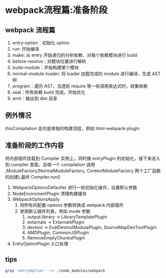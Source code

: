# webpack流程篇:准备阶段

## webpack 流程篇

1. entry-option：初始化 option
1. run: 开始编译
1. make: 从 entry 开始递归的分析依赖，对每个依赖模块进行 build
1. before-resolve：对模块位置进行解析
1. build-module：开始构建某个模块
1. normal-module-loader: 将 loader 加载完成的 module 进行编译，生成 AST 树
1. program：遍历 AST，当遇到 require 等一些调用表达式时，收集依赖
1. seal：所有依赖 build 完成，开始优化
1. emit：输出到 dist 目录


## 例外情况

thisCompilation 走的是单独的构建流程，例如 html-webpack-plugin

## 准备阶段的工作内容

将内部插件挂载到 Compiler 实例上，同时做 entryPlugin 的初始化，接下来进入到
compiler 里面，会做一个 compilation 调用  ,ModuleFactory(NormalModuleFactory, ContextModuleFactory 两个工厂函数的创建),最终 Compiler.run()

1. WebpackOptionsDefaulter 进行一些初始化操作，设置默认参数
1. NodeEnviromentPlugin 清理构建缓存
1. WebpackOptionsApply
    1. 将所有的配置 options 参数转换成 webpack 内部插件
    1. 使用默认插件列表，例如 mode 参数
        1. output.library -> LibraryTemplatePlugin 
        1. extarnals -> ExtarnalsPlugin
        1. devtool -> EvalDevtoolModulePlugin, SourceMapDevToolPlugin
        1. AMDPlugin, CommonJSPlugin
        1. RemoveEmptyChunksPlugin
1. EntryOptionPlugin 入口处理
        
## tips 

```bash
grep 'entryOption' -rn ./node_modules/webpack
```

